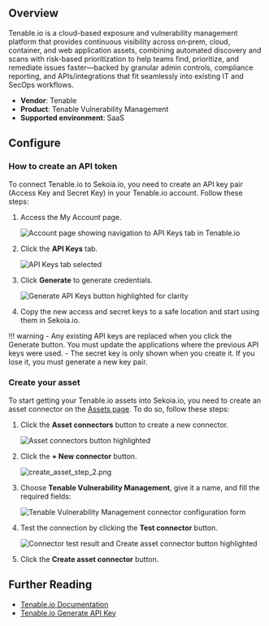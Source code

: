 
## Overview

Tenable.io is a cloud-based exposure and vulnerability management platform that provides continuous visibility across on‑prem, cloud, container, and web application assets, combining automated discovery and scans with risk-based prioritization to help teams find, prioritize, and remediate issues faster—backed by granular admin controls, compliance reporting, and APIs/integrations that fit seamlessly into existing IT and SecOps workflows.

- **Vendor**: Tenable
- **Product**: Tenable Vulnerability Management
- **Supported environment**: SaaS

## Configure

### How to create an API token

To connect Tenable.io to Sekoia.io, you need to create an API key pair (Access Key and Secret Key) in your Tenable.io account. Follow these steps:

1. Access the My Account page.

    ![Account page showing navigation to API Keys tab in Tenable.io](/assets/operation_center/asset_connectors/vulnerability/tenable/tenable_account_page.png)

2. Click the **API Keys** tab.

    ![API Keys tab selected](/assets/operation_center/asset_connectors/vulnerability/tenable/api_key_button.png)

3. Click **Generate** to generate credentials.

    ![Generate API Keys button highlighted for clarity](/assets/operation_center/asset_connectors/vulnerability/tenable/generate_api_key.png)

4. Copy the new access and secret keys to a safe location and start using them in Sekoia.io.

!!! warning
    - Any existing API keys are replaced when you click the Generate button. You must update the applications where the previous API keys were used.
    - The secret key is only shown when you create it. If you lose it, you must generate a new key pair.


### Create your asset

To start getting your Tenable.io assets into Sekoia.io, you need to create an asset connector on the [Assets page](https://app.sekoia.io/assets). To do so, follow these steps:

1. Click the **Asset connectors** button to create a new connector.

    ![Asset connectors button highlighted](/assets/operation_center/asset_connectors/vulnerability/common/create_asset_connector_button.png)

2. Click the **+ New connector** button.
    
    ![create_asset_step_2.png](/assets/operation_center/asset_connectors/vulnerability/common/create_asset_connector_1.png)

3. Choose **Tenable Vulnerability Management**, give it a name, and fill the required fields:

    ![Tenable Vulnerability Management connector configuration form](/assets/operation_center/asset_connectors/vulnerability/tenable/tenable_asset_connector.png)

4. Test the connection by clicking the **Test connector** button.

    ![Connector test result and Create asset connector button highlighted](/assets/operation_center/asset_connectors/vulnerability/tenable/create_asset_connector.png)

5. Click the **Create asset connector** button.


## Further Reading
- [Tenable.io Documentation](https://docs.tenable.com/tenableio/)
- [Tenable.io Generate API Key](https://docs.tenable.com/vulnerability-management/Content/Settings/my-account/GenerateAPIKey.htm)

